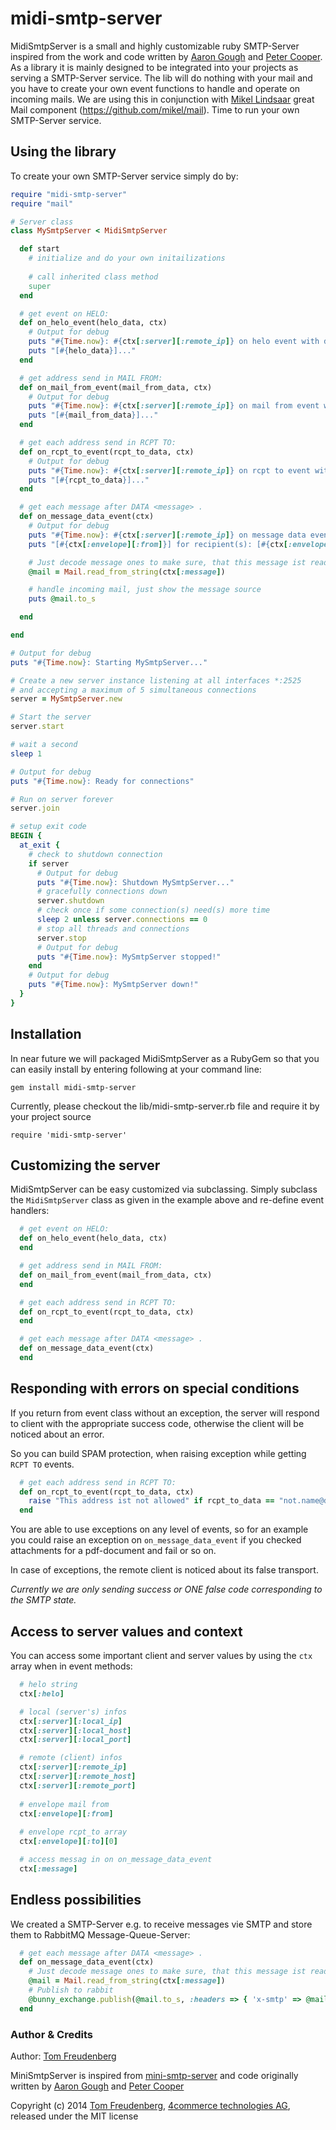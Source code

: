 # midi-smtp-server

MidiSmtpServer is a small and highly customizable ruby SMTP-Server inspired from the work and code written by [Aaron Gough](https://github.com/aarongough) and [Peter Cooper](http://peterc.org/). As a library it is mainly designed to be integrated into your projects as serving a SMTP-Server service. The lib will do nothing with your mail and you have to create your own event functions to handle and operate on incoming mails. We are using this in conjunction with [Mikel Lindsaar](https://github.com/mikel) great Mail component (https://github.com/mikel/mail). Time to run your own SMTP-Server service.


## Using the library

To create your own SMTP-Server service simply do by:

```ruby
require "midi-smtp-server"
require "mail"

# Server class
class MySmtpServer < MidiSmtpServer

  def start
    # initialize and do your own initailizations
    
    # call inherited class method
    super
  end

  # get event on HELO:
  def on_helo_event(helo_data, ctx)
    # Output for debug
    puts "#{Time.now}: #{ctx[:server][:remote_ip]} on helo event with data:"
    puts "[#{helo_data}]..."
  end

  # get address send in MAIL FROM:
  def on_mail_from_event(mail_from_data, ctx)
    # Output for debug
    puts "#{Time.now}: #{ctx[:server][:remote_ip]} on mail from event with data:"
    puts "[#{mail_from_data}]..."
  end

  # get each address send in RCPT TO:
  def on_rcpt_to_event(rcpt_to_data, ctx)
    # Output for debug
    puts "#{Time.now}: #{ctx[:server][:remote_ip]} on rcpt to event with data:"
    puts "[#{rcpt_to_data}]..."
  end

  # get each message after DATA <message> .
  def on_message_data_event(ctx)
    # Output for debug
    puts "#{Time.now}: #{ctx[:server][:remote_ip]} on message data event with sender:"
    puts "[#{ctx[:envelope][:from]}] for recipient(s): [#{ctx[:envelope][:to]}]..."

    # Just decode message ones to make sure, that this message ist readable
    @mail = Mail.read_from_string(ctx[:message])

    # handle incoming mail, just show the message source
    puts @mail.to_s

  end

end

# Output for debug
puts "#{Time.now}: Starting MySmtpServer..."

# Create a new server instance listening at all interfaces *:2525
# and accepting a maximum of 5 simultaneous connections
server = MySmtpServer.new

# Start the server
server.start

# wait a second
sleep 1

# Output for debug
puts "#{Time.now}: Ready for connections"

# Run on server forever
server.join

# setup exit code
BEGIN {
  at_exit {
    # check to shutdown connection
    if server
      # Output for debug
      puts "#{Time.now}: Shutdown MySmtpServer..."
      # gracefully connections down
      server.shutdown
      # check once if some connection(s) need(s) more time
      sleep 2 unless server.connections == 0 
      # stop all threads and connections
      server.stop
      # Output for debug
      puts "#{Time.now}: MySmtpServer stopped!"
    end
    # Output for debug
    puts "#{Time.now}: MySmtpServer down!"
  }
}
```

## Installation

In near future we will packaged MidiSmtpServer as a RubyGem so that you can easily install by entering following at your command line:

  `gem install midi-smtp-server`
  
Currently, please checkout the lib/midi-smtp-server.rb file and require it by your project source

  `require 'midi-smtp-server'`


## Customizing the server

MidiSmtpServer can be easy customized via subclassing. Simply subclass the `MidiSmtpServer` class as given in the example above and re-define event handlers:

```ruby
  # get event on HELO:
  def on_helo_event(helo_data, ctx)
  end

  # get address send in MAIL FROM:
  def on_mail_from_event(mail_from_data, ctx)
  end

  # get each address send in RCPT TO:
  def on_rcpt_to_event(rcpt_to_data, ctx)
  end

  # get each message after DATA <message> .
  def on_message_data_event(ctx)
  end
```


## Responding with errors on special conditions

If you return from event class without an exception, the server will respond to client with the appropriate success code, otherwise the client will be noticed about an error.

So you can build SPAM protection, when raising exception while getting `RCPT TO` events.

```ruby
  # get each address send in RCPT TO:
  def on_rcpt_to_event(rcpt_to_data, ctx)
    raise "This address ist not allowed" if rcpt_to_data == "not.name@domain.con"
  end
```

You are able to use exceptions on any level of events, so for an example you could raise an exception on `on_message_data_event` if you checked attachments for a pdf-document and fail or so on.

In case of exceptions, the remote client is noticed about its false transport.

_Currently we are only sending success or ONE false code corresponding to the SMTP state._


## Access to server values and context

You can access some important client and server values by using the `ctx` array when in event methods:

```ruby
  # helo string
  ctx[:helo]

  # local (server's) infos
  ctx[:server][:local_ip]
  ctx[:server][:local_host]
  ctx[:server][:local_port]

  # remote (client) infos
  ctx[:server][:remote_ip]
  ctx[:server][:remote_host]
  ctx[:server][:remote_port]
  
  # envelope mail from
  ctx[:envelope][:from]
  
  # envelope rcpt_to array
  ctx[:envelope][:to][0]

  # access messag in on on_message_data_event
  ctx[:message]
```


## Endless possibilities

We created a SMTP-Server e.g. to receive messages vie SMTP and store them to RabbitMQ Message-Queue-Server:

```ruby
  # get each message after DATA <message> .
  def on_message_data_event(ctx)
    # Just decode message ones to make sure, that this message ist readable
    @mail = Mail.read_from_string(ctx[:message])
    # Publish to rabbit
    @bunny_exchange.publish(@mail.to_s, :headers => { 'x-smtp' => @mail.header.to_s }, :routing_key => "to_queue")
  end
```


### Author & Credits

Author: [Tom Freudenberg](http://about.me/tom.freudenberg)

MiniSmtpServer is inspired from [mini-smtp-server](https://github.com/aarongough/mini-smtp-server) and code originally written by [Aaron Gough](https://github.com/aarongough) and [Peter Cooper](http://peterc.org/)

Copyright (c) 2014 [Tom Freudenberg](http://www.4commerce.de/), [4commerce technologies AG](http://www.4commerce.de/), released under the MIT license
